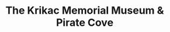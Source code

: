 ---
layout: repo
title: "The Krikac Memorial Museum & Pirate Cove"
id: 11296
permalink: repos/11296/
---